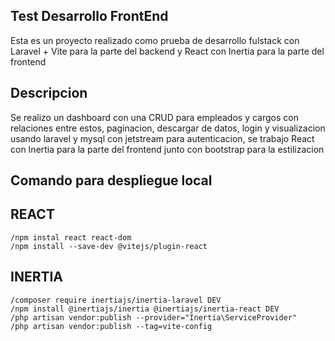 ## Test Desarrollo FrontEnd

Esta es un proyecto realizado como prueba de desarrollo fulstack con Laravel + Vite para la parte del backend y React con Inertia para la parte del frontend

## Descripcion

Se realizo un dashboard con una CRUD para empleados y cargos con relaciones entre estos, paginacion, descargar de datos, login y visualizacion usando laravel y mysql con jetstream para autenticacion, se trabajo React con Inertia para la parte del frontend junto con bootstrap para la estilizacion

## Comando para despliegue local

## REACT
	/npm instal react react-dom
	/npm install --save-dev @vitejs/plugin-react
## INERTIA
	/composer require inertiajs/inertia-laravel DEV
	/npm install @inertiajs/inertia @inertiajs/inertia-react DEV
	/php artisan vendor:publish --provider="Inertia\ServiceProvider"
	/php artisan vendor:publish --tag=vite-config